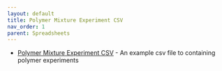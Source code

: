 ```yaml
---
layout: default
title: Polymer Mixture Experiment CSV
nav_order: 1
parent: Spreadsheets
---
```


- [Polymer Mixture Experiment CSV]() - An example csv file to containing polymer experiments